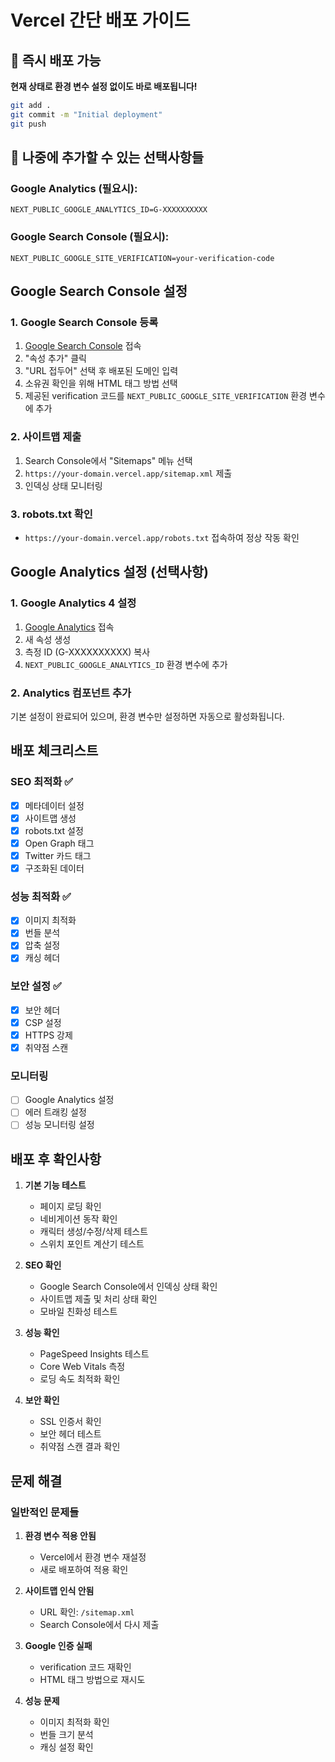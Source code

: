 # Vercel 간단 배포 가이드

## 🚀 즉시 배포 가능

**현재 상태로 환경 변수 설정 없이도 바로 배포됩니다!**

```bash
git add .
git commit -m "Initial deployment"
git push
```

## 📝 나중에 추가할 수 있는 선택사항들

### Google Analytics (필요시):
```env
NEXT_PUBLIC_GOOGLE_ANALYTICS_ID=G-XXXXXXXXXX
```

### Google Search Console (필요시):
```env
NEXT_PUBLIC_GOOGLE_SITE_VERIFICATION=your-verification-code
```

## Google Search Console 설정

### 1. Google Search Console 등록
1. [Google Search Console](https://search.google.com/search-console) 접속
2. "속성 추가" 클릭
3. "URL 접두어" 선택 후 배포된 도메인 입력
4. 소유권 확인을 위해 HTML 태그 방법 선택
5. 제공된 verification 코드를 `NEXT_PUBLIC_GOOGLE_SITE_VERIFICATION` 환경 변수에 추가

### 2. 사이트맵 제출
1. Search Console에서 "Sitemaps" 메뉴 선택
2. `https://your-domain.vercel.app/sitemap.xml` 제출
3. 인덱싱 상태 모니터링

### 3. robots.txt 확인
- `https://your-domain.vercel.app/robots.txt` 접속하여 정상 작동 확인

## Google Analytics 설정 (선택사항)

### 1. Google Analytics 4 설정
1. [Google Analytics](https://analytics.google.com) 접속
2. 새 속성 생성
3. 측정 ID (G-XXXXXXXXXX) 복사
4. `NEXT_PUBLIC_GOOGLE_ANALYTICS_ID` 환경 변수에 추가

### 2. Analytics 컴포넌트 추가
기본 설정이 완료되어 있으며, 환경 변수만 설정하면 자동으로 활성화됩니다.

## 배포 체크리스트

### SEO 최적화 ✅
- [x] 메타데이터 설정
- [x] 사이트맵 생성
- [x] robots.txt 설정
- [x] Open Graph 태그
- [x] Twitter 카드 태그
- [x] 구조화된 데이터

### 성능 최적화 ✅
- [x] 이미지 최적화
- [x] 번들 분석
- [x] 압축 설정
- [x] 캐싱 헤더

### 보안 설정 ✅
- [x] 보안 헤더
- [x] CSP 설정
- [x] HTTPS 강제
- [x] 취약점 스캔

### 모니터링
- [ ] Google Analytics 설정
- [ ] 에러 트래킹 설정
- [ ] 성능 모니터링 설정

## 배포 후 확인사항

1. **기본 기능 테스트**
   - 페이지 로딩 확인
   - 네비게이션 동작 확인
   - 캐릭터 생성/수정/삭제 테스트
   - 스위치 포인트 계산기 테스트

2. **SEO 확인**
   - Google Search Console에서 인덱싱 상태 확인
   - 사이트맵 제출 및 처리 상태 확인
   - 모바일 친화성 테스트

3. **성능 확인**
   - PageSpeed Insights 테스트
   - Core Web Vitals 측정
   - 로딩 속도 최적화 확인

4. **보안 확인**
   - SSL 인증서 확인
   - 보안 헤더 테스트
   - 취약점 스캔 결과 확인

## 문제 해결

### 일반적인 문제들

1. **환경 변수 적용 안됨**
   - Vercel에서 환경 변수 재설정
   - 새로 배포하여 적용 확인

2. **사이트맵 인식 안됨**
   - URL 확인: `/sitemap.xml`
   - Search Console에서 다시 제출

3. **Google 인증 실패**
   - verification 코드 재확인
   - HTML 태그 방법으로 재시도

4. **성능 문제**
   - 이미지 최적화 확인
   - 번들 크기 분석
   - 캐싱 설정 확인